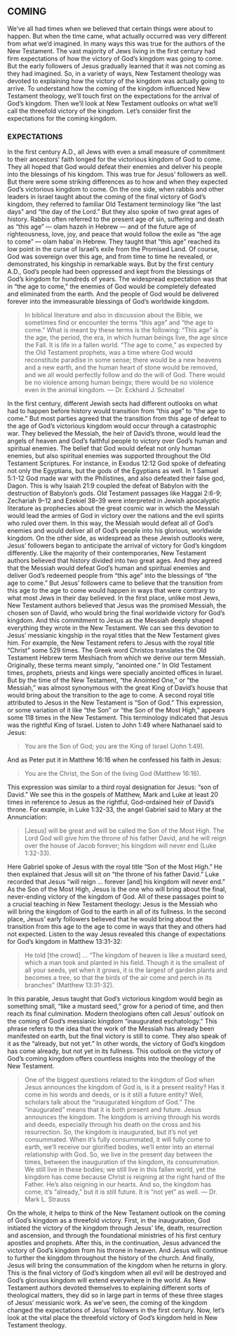 ## COMING

We’ve all had times when we believed that certain things were about to happen. But when the time came, what actually occurred was very different from what we’d imagined. In many ways this was true for the authors of the New Testament. The vast majority of Jews living in the first century had firm expectations of how the victory of God’s kingdom was going to come. But the early followers of Jesus gradually learned that it was not coming as they had imagined. So, in a variety of ways, New Testament theology was devoted to explaining how the victory of the kingdom was actually going to arrive. 
To understand how the coming of the kingdom influenced New Testament theology, we’ll touch first on the expectations for the arrival of God’s kingdom. Then we’ll look at New Testament outlooks on what we’ll call the threefold victory of the kingdom. Let’s consider first the expectations for the coming kingdom. 

### EXPECTATIONS

In the first century A.D., all Jews with even a small measure of commitment to their ancestors’ faith longed for the victorious kingdom of God to come. They all hoped that God would defeat their enemies and deliver his people into the blessings of his kingdom. This was true for Jesus’ followers as well. But there were some striking differences as to how and when they expected God’s victorious kingdom to come. 
On the one side, when rabbis and other leaders in Israel taught about the coming of the final victory of God’s kingdom, they referred to familiar Old Testament terminology like “the last days” and “the day of the Lord.” But they also spoke of two great ages of history. Rabbis often referred to the present age of sin, suffering and death as “this age” — olam hazeh in Hebrew — and of the future age of righteousness, love, joy, and peace that would follow the exile as “the age to come” — olam haba’ in Hebrew.
They taught that “this age” reached its low point in the curse of Israel’s exile from the Promised Land. Of course, God was sovereign over this age, and from time to time he revealed, or demonstrated, his kingship in remarkable ways. But by the first century A.D., God’s people had been oppressed and kept from the blessings of God’s kingdom for hundreds of years. The widespread expectation was that in “the age to come,” the enemies of God would be completely defeated and eliminated from the earth. And the people of God would be delivered forever into the immeasurable blessings of God’s worldwide kingdom.

> In biblical literature and also in discussion about the Bible, we sometimes find or encounter the terms “this age” and “the age to come.” What is meant by these terms is the following: “This age” is the age, the period, the era, in which human beings live, the age since the Fall. It is life in a fallen world. “The age to come,” as expected by the Old Testament prophets, was a time where God would reconstitute paradise in some sense; there would be a new heavens and a new earth, and the human heart of stone would be removed, and we all would perfectly follow and do the will of God. There would be no violence among human beings; there would be no violence even in the animal kingdom.
— Dr. Eckhard J. Schnabel 

In the first century, different Jewish sects had different outlooks on what had to happen before history would transition from “this age” to “the age to come.” But most parties agreed that the transition from this age of defeat to the age of God’s victorious kingdom would occur through a catastrophic war. They believed the Messiah, the heir of David’s throne, would lead the angels of heaven and God’s faithful people to victory over God’s human and spiritual enemies. 
The belief that God would defeat not only human enemies, but also spiritual enemies was supported throughout the Old Testament Scriptures. For instance, in Exodus 12:12 God spoke of defeating not only the Egyptians, but the gods of the Egyptians as well. In 1 Samuel 5:1-12 God made war with the Philistines, and also defeated their false god, Dagon. This is why Isaiah 21:9 coupled the defeat of Babylon with the destruction of Babylon’s gods. 
Old Testament passages like Haggai 2:6-9; Zechariah 9–12 and Ezekiel 38–39 were interpreted in Jewish apocalyptic literature as prophecies about the great cosmic war in which the Messiah would lead the armies of God in victory over the nations and the evil spirits who ruled over them. In this way, the Messiah would defeat all of God’s enemies and would deliver all of God’s people into his glorious, worldwide kingdom. 
On the other side, as widespread as these Jewish outlooks were, Jesus’ followers began to anticipate the arrival of victory for God’s kingdom differently. Like the majority of their contemporaries, New Testament authors believed that history divided into two great ages. And they agreed that the Messiah would defeat God’s human and spiritual enemies and deliver God’s redeemed people from “this age” into the blessings of “the age to come.” But Jesus’ followers came to believe that the transition from this age to the age to come would happen in ways that were contrary to what most Jews in their day believed. 
In the first place, unlike most Jews, New Testament authors believed that Jesus was the promised Messiah, the chosen son of David, who would bring the final worldwide victory for God’s kingdom. And this commitment to Jesus as the Messiah deeply shaped everything they wrote in the New Testament. 
We can see this devotion to Jesus’ messianic kingship in the royal titles that the New Testament gives him. For example, the New Testament refers to Jesus with the royal title “Christ” some 529 times. The Greek word Christos translates the Old Testament Hebrew term Meshiach from which we derive our term Messiah. Originally, these terms meant simply, “anointed one.” In Old Testament times, prophets, priests and kings were specially anointed offices in Israel. But by the time of the New Testament, “the Anointed One,” or “the Messiah,” was almost synonymous with the great King of David’s house that would bring about the transition to the age to come. 
A second royal title attributed to Jesus in the New Testament is “Son of God.” This expression, or some variation of it like “the Son” or “the Son of the Most High,” appears some 118 times in the New Testament. This terminology indicated that Jesus was the rightful King of Israel. Listen to John 1:49 where Nathanael said to Jesus: 

> You are the Son of God; you are the King of Israel (John 1:49).

And as Peter put it in Matthew 16:16 when he confessed his faith in Jesus:

> You are the Christ, the Son of the living God (Matthew 16:16).

This expression was similar to a third royal designation for Jesus: “son of David.” We see this in the gospels of Matthew, Mark and Luke at least 20 times in reference to Jesus as the rightful, God-ordained heir of David’s throne.
For example, in Luke 1:32-33, the angel Gabriel said to Mary at the Annunciation:

> [Jesus] will be great and will be called the Son of the Most High. The Lord God will give him the throne of his father David, and he will reign over the house of Jacob forever; his kingdom will never end (Luke 1:32-33).

Here Gabriel spoke of Jesus with the royal title “Son of the Most High.” He then explained that Jesus will sit on “the throne of his father David.” Luke recorded that Jesus “will reign … forever [and] his kingdom will never end.” As the Son of the Most High, Jesus is the one who will bring about the final, never-ending victory of the kingdom of God. 
All of these passages point to a crucial teaching in New Testament theology: Jesus is the Messiah who will bring the kingdom of God to the earth in all of its fullness. 
In the second place, Jesus’ early followers believed that he would bring about the transition from this age to the age to come in ways that they and others had not expected. 
Listen to the way Jesus revealed this change of expectations for God’s kingdom in Matthew 13:31-32:

> He told [the crowd] … “The kingdom of heaven is like a mustard seed, which a man took and planted in his field. Though it is the smallest of all your seeds, yet when it grows, it is the largest of garden plants and becomes a tree, so that the birds of the air come and perch in its branches” (Matthew 13:31-32).

In this parable, Jesus taught that God’s victorious kingdom would begin as something small, “like a mustard seed,” grow for a period of time, and then reach its final culmination. 
Modern theologians often call Jesus’ outlook on the coming of God’s messianic kingdom “inaugurated eschatology.” This phrase refers to the idea that the work of the Messiah has already been manifested on earth, but the final victory is still to come. They also speak of it as the “already, but not yet.” In other words, the victory of God’s kingdom has come already, but not yet in its fullness. This outlook on the victory of God’s coming kingdom offers countless insights into the theology of the New Testament. 

> One of the biggest questions related to the kingdom of God when Jesus announces the kingdom of God is, is it a present reality? Has it come in his words and deeds, or is it still a future entity? Well, scholars talk about the “inaugurated kingdom of God.” The “inaugurated” means that it is both present and future. Jesus announces the kingdom. The kingdom is arriving through his words and deeds, especially through his death on the cross and his resurrection. So, the kingdom is inaugurated, but it’s not yet consummated. When it’s fully consummated, it will fully come to earth, we’ll receive our glorified bodies, we’ll enter into an eternal relationship with God. So, we live in the present day between the times, between the inauguration of the kingdom, its consummation. We still live in these bodies; we still live in this fallen world, yet the kingdom has come because Christ is reigning at the right hand of the Father. He’s also reigning in our hearts. And so, the kingdom has come, it’s “already,” but it is still future. It is “not yet” as well.
— Dr. Mark L. Strauss 

On the whole, it helps to think of the New Testament outlook on the coming of God’s kingdom as a threefold victory. First, in the inauguration, God initiated the victory of the kingdom through Jesus’ life, death, resurrection and ascension, and through the foundational ministries of his first century apostles and prophets. After this, in the continuation, Jesus advanced the victory of God’s kingdom from his throne in heaven. And Jesus will continue to further the kingdom throughout the history of the church. And finally, Jesus will bring the consummation of the kingdom when he returns in glory. This is the final victory of God’s kingdom when all evil will be destroyed and God’s glorious kingdom will extend everywhere in the world. 
As New Testament authors devoted themselves to explaining different sorts of theological matters, they did so in large part in terms of these three stages of Jesus’ messianic work.
As we’ve seen, the coming of the kingdom changed the expectations of Jesus’ followers in the first century. Now, let’s look at the vital place the threefold victory of God’s kingdom held in New Testament theology. 
